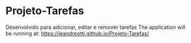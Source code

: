 # Projeto-Tarefas
 Desenvolvido para adicionar, editar e remover tarefas
 The application will be running at: https://jeandreotti.github.io/Projeto-Tarefas/
